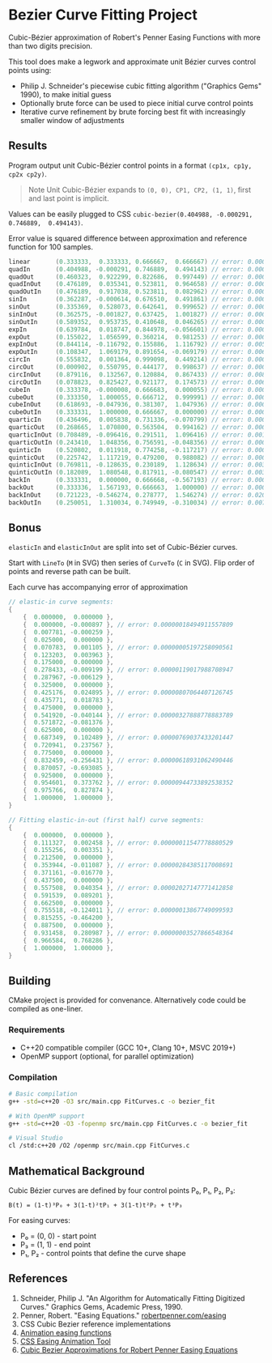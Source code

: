 # Bezier Curve Fitting Project

Cubic-Bézier approximation of Robert's Penner Easing Functions with more than two digits precision.

This tool does make a legwork and approximate unit Bézier curves control points using:

- Philip J. Schneider's piecewise cubic fitting algorithm ("Graphics Gems" 1990), to make initial guess
- Optionally brute force can be used to piece initial curve control points
- Iterative curve refinement by brute forcing best fit with increasingly smaller window of adjustments

## Results

Program output unit Cubic-Bézier control points in a format `(cp1x, cp1y, cp2x cp2y)`.
> Note Unit Cubic-Bézier expands to `(0, 0), CP1, CP2, (1, 1)`, first and last point is implicit.

Values can be easily plugged to CSS `cubic-bezier(0.404988, -0.000291, 0.746889,  0.494143)`.

Error value is squared difference between approximation and reference function for 100 samples.

```cpp
linear       (0.333333,  0.333333, 0.666667,  0.666667) // error: 0.00000000000000000000
quadIn       (0.404988, -0.000291, 0.746889,  0.494143) // error: 0.00000004035684091910
quadOut      (0.460323,  0.922299, 0.822686,  0.997449) // error: 0.00000154898954060940
quadInOut    (0.476189,  0.035341, 0.523811,  0.964658) // error: 0.00041284620651634067
quadOutIn    (0.476189,  0.917038, 0.523811,  0.082962) // error: 0.00041283086011953049
sinIn        (0.362287, -0.000614, 0.676510,  0.491861) // error: 0.00000004698762095326
sinOut       (0.335369,  0.528073, 0.642641,  0.999652) // error: 0.00000031167956200738
sinInOut     (0.362575, -0.001827, 0.637425,  1.001827) // error: 0.00000026398028387468
sinOutIn     (0.589352,  0.953735, 0.410648,  0.046265) // error: 0.00006070458026140493
expIn        (0.639784,  0.018747, 0.844978, -0.056601) // error: 0.00002687472073739460
expOut       (0.155022,  1.056599, 0.360214,  0.981253) // error: 0.00002687472118436125
expInOut     (0.844114, -0.116792, 0.155886,  1.116792) // error: 0.00567340183663941552
expOutIn     (0.108347,  1.069179, 0.891654, -0.069179) // error: 0.00631927193846550540
circIn       (0.555832,  0.001364, 0.999098,  0.449214) // error: 0.00000055198506271246
circOut      (0.000902,  0.550795, 0.444177,  0.998637) // error: 0.00000055201779274905
circInOut    (0.879116,  0.132567, 0.120884,  0.867433) // error: 0.00887236917283953583
circOutIn    (0.078823,  0.825427, 0.921177,  0.174573) // error: 0.00627826226176189488
cubeIn       (0.333378, -0.000008, 0.666683,  0.000055) // error: 0.00000000002415433220
cubeOut      (0.333350,  1.000055, 0.666712,  0.999991) // error: 0.00000000002431708171
cubeInOut    (0.618693, -0.047936, 0.381307,  1.047936) // error: 0.00021367679521216426
cubeOutIn    (0.333331,  1.000000, 0.666667,  0.000000) // error: 0.00000000000005796166
quarticIn    (0.436496,  0.005838, 0.731336, -0.070799) // error: 0.00000380676780304019
quarticOut   (0.268665,  1.070800, 0.563504,  0.994162) // error: 0.00000380676776716040
quarticInOut (0.708489, -0.096416, 0.291511,  1.096416) // error: 0.00116967797928693371
quarticOutIn (0.243410,  1.048356, 0.756591, -0.048356) // error: 0.00088939334691299533
quinticIn    (0.520802,  0.011918, 0.774258, -0.117217) // error: 0.00002661714888760919
quinticOut   (0.225742,  1.117219, 0.479200,  0.988082) // error: 0.00002661714886089316
quinticInOut (0.769811, -0.128635, 0.230189,  1.128634) // error: 0.00371927255834937198
quinticOutIn (0.182089,  1.080548, 0.817911, -0.080547) // error: 0.00362383145900114188
backIn       (0.333331,  0.000000, 0.666668, -0.567193) // error: 0.00000000000006474762
backOut      (0.333336,  1.567193, 0.666663,  1.000000) // error: 0.00000000000003501250
backInOut    (0.721223, -0.546274, 0.278777,  1.546274) // error: 0.02067101174868633470
backOutIn    (0.250051,  1.310034, 0.749949, -0.310034) // error: 0.00705526661477213525
```

## Bonus

`elasticIn` and `elasticInOut` are split into set of Cubic-Bézier curves.

Start with `LineTo` (`M` in SVG) then series of `CurveTo` (`C` in SVG).
Flip order of points and reverse path can be built.

Each curve has accompanying error of approximation

```cpp
// elastic-in curve segments:
{
    {  0.000000,  0.000000 },
    {  0.000000, -0.000897 }, // error: 0.00000018494911557809
    {  0.007781, -0.000259 },
    {  0.025000,  0.000000 },
    {  0.070783,  0.001105 }, // error: 0.00000005197258090561
    {  0.123203,  0.003963 },
    {  0.175000,  0.000000 },
    {  0.278433, -0.009199 }, // error: 0.00000119017988708947
    {  0.287967, -0.006129 },
    {  0.325000,  0.000000 },
    {  0.425176,  0.024895 }, // error: 0.00000807064407126745
    {  0.435771,  0.018783 },
    {  0.475000,  0.000000 },
    {  0.541920, -0.040144 }, // error: 0.00000327888778883789
    {  0.571872, -0.081376 },
    {  0.625000,  0.000000 },
    {  0.687349,  0.102489 }, // error: 0.00000769037433201447
    {  0.720941,  0.237567 },
    {  0.775000,  0.000000 },
    {  0.832459, -0.256431 }, // error: 0.00000618931062490446
    {  0.870057, -0.693085 },
    {  0.925000,  0.000000 },
    {  0.954601,  0.373762 }, // error: 0.00000944733892538352
    {  0.975766,  0.827874 },
    {  1.000000,  1.000000 },
}

// Fitting elastic-in-out (first half) curve segments:
{
    {  0.000000,  0.000000 },
    {  0.111327,  0.002458 }, // error: 0.00000011547778880529
    {  0.155256,  0.003351 },
    {  0.212500,  0.000000 },
    {  0.353944, -0.011087 }, // error: 0.00000284385117008691
    {  0.371161, -0.016770 },
    {  0.437500,  0.000000 },
    {  0.557508,  0.040354 }, // error: 0.00002027147771412858
    {  0.591539,  0.089201 },
    {  0.662500,  0.000000 },
    {  0.755518, -0.124011 }, // error: 0.00000013867749099593
    {  0.815255, -0.464200 },
    {  0.887500,  0.000000 },
    {  0.931458,  0.280987 }, // error: 0.00000003527866548364
    {  0.966584,  0.768286 },
    {  1.000000,  1.000000 },
}
```

## Building

CMake project is provided for convenance. Alternatively code could be compiled
as one-liner.

### Requirements

- C++20 compatible compiler (GCC 10+, Clang 10+, MSVC 2019+)
- OpenMP support (optional, for parallel optimization)

### Compilation

```bash
# Basic compilation
g++ -std=c++20 -O3 src/main.cpp FitCurves.c -o bezier_fit

# With OpenMP support
g++ -std=c++20 -O3 -fopenmp src/main.cpp FitCurves.c -o bezier_fit

# Visual Studio
cl /std:c++20 /O2 /openmp src/main.cpp FitCurves.c
```

## Mathematical Background

Cubic Bézier curves are defined by four control points P₀, P₁, P₂, P₃:

```text
B(t) = (1-t)³P₀ + 3(1-t)²tP₁ + 3(1-t)t²P₂ + t³P₃
```

For easing curves:

- P₀ = (0, 0) - start point
- P₃ = (1, 1) - end point
- P₁, P₂ - control points that define the curve shape

## References

1. Schneider, Philip J. "An Algorithm for Automatically Fitting Digitized Curves." Graphics Gems, Academic Press, 1990.
2. Penner, Robert. "Easing Equations." [robertpenner.com/easing](http://robertpenner.com/easing/)
3. CSS Cubic Bezier reference implementations
4. [Animation easing functions](https://easings.net/)
5. [CSS Easing Animation Tool](https://matthewlein.com/tools/ceaser)
6. [Cubic Bezier Approximations for Robert Penner Easing Equations](https://github.com/zz85/cubic-bezier-approximations/tree/gh-pages)

